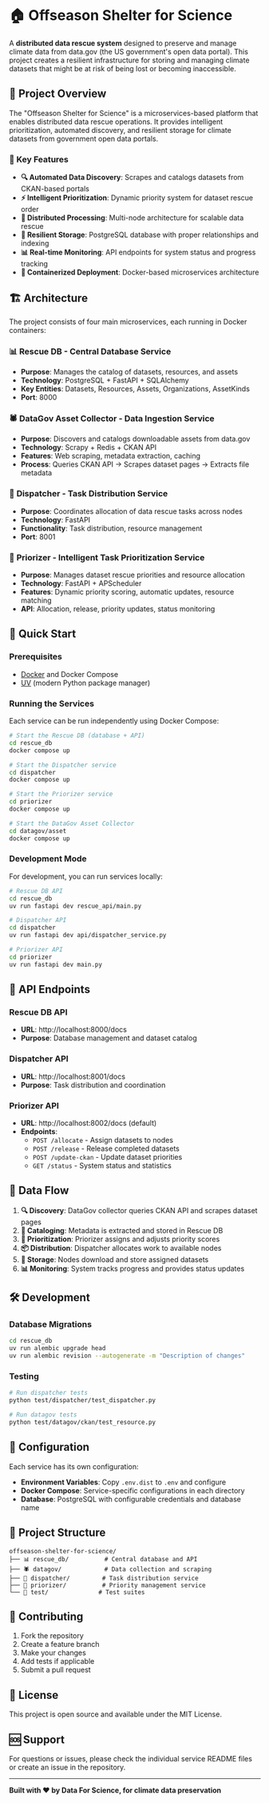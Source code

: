 # 🏠 Offseason Shelter for Science

A **distributed data rescue system** designed to preserve and manage climate data from data.gov (the US government's open data portal). This project creates a resilient infrastructure for storing and managing climate datasets that might be at risk of being lost or becoming inaccessible.

## 🎯 Project Overview

The "Offseason Shelter for Science" is a microservices-based platform that enables distributed data rescue operations. It provides intelligent prioritization, automated discovery, and resilient storage for climate datasets from government open data portals.

### 🌟 Key Features

- **🔍 Automated Data Discovery**: Scrapes and catalogs datasets from CKAN-based portals
- **⚡ Intelligent Prioritization**: Dynamic priority system for dataset rescue order
- **🔄 Distributed Processing**: Multi-node architecture for scalable data rescue
- **💾 Resilient Storage**: PostgreSQL database with proper relationships and indexing
- **📊 Real-time Monitoring**: API endpoints for system status and progress tracking
- **🐳 Containerized Deployment**: Docker-based microservices architecture

## 🏗️ Architecture

The project consists of four main microservices, each running in Docker containers:

### 📊 **Rescue DB** - Central Database Service
- **Purpose**: Manages the catalog of datasets, resources, and assets
- **Technology**: PostgreSQL + FastAPI + SQLAlchemy
- **Key Entities**: Datasets, Resources, Assets, Organizations, AssetKinds
- **Port**: 8000

### 🕷️ **DataGov Asset Collector** - Data Ingestion Service
- **Purpose**: Discovers and catalogs downloadable assets from data.gov
- **Technology**: Scrapy + Redis + CKAN API
- **Features**: Web scraping, metadata extraction, caching
- **Process**: Queries CKAN API → Scrapes dataset pages → Extracts file metadata

### 📡 **Dispatcher** - Task Distribution Service
- **Purpose**: Coordinates allocation of data rescue tasks across nodes
- **Technology**: FastAPI
- **Functionality**: Task distribution, resource management
- **Port**: 8001

### 🎯 **Priorizer** - Intelligent Task Prioritization Service
- **Purpose**: Manages dataset rescue priorities and resource allocation
- **Technology**: FastAPI + APScheduler
- **Features**: Dynamic priority scoring, automatic updates, resource matching
- **API**: Allocation, release, priority updates, status monitoring

## 🚀 Quick Start

### Prerequisites

- [Docker](https://docs.docker.com/engine/install/) and Docker Compose
- [UV](https://docs.astral.sh/uv/) (modern Python package manager)

### Running the Services

Each service can be run independently using Docker Compose:

```bash
# Start the Rescue DB (database + API)
cd rescue_db
docker compose up

# Start the Dispatcher service
cd dispatcher
docker compose up

# Start the Priorizer service
cd priorizer
docker compose up

# Start the DataGov Asset Collector
cd datagov/asset
docker compose up
```

### Development Mode

For development, you can run services locally:

```bash
# Rescue DB API
cd rescue_db
uv run fastapi dev rescue_api/main.py

# Dispatcher API
cd dispatcher
uv run fastapi dev api/dispatcher_service.py

# Priorizer API
cd priorizer
uv run fastapi dev main.py
```

## 📡 API Endpoints

### Rescue DB API
- **URL**: http://localhost:8000/docs
- **Purpose**: Database management and dataset catalog

### Dispatcher API
- **URL**: http://localhost:8001/docs
- **Purpose**: Task distribution and coordination

### Priorizer API
- **URL**: http://localhost:8002/docs (default)
- **Endpoints**:
  - `POST /allocate` - Assign datasets to nodes
  - `POST /release` - Release completed datasets
  - `POST /update-ckan` - Update dataset priorities
  - `GET /status` - System status and statistics

## 🔄 Data Flow

1. **🔍 Discovery**: DataGov collector queries CKAN API and scrapes dataset pages
2. **📝 Cataloging**: Metadata is extracted and stored in Rescue DB
3. **🎯 Prioritization**: Priorizer assigns and adjusts priority scores
4. **📦 Distribution**: Dispatcher allocates work to available nodes
5. **💾 Storage**: Nodes download and store assigned datasets
6. **📊 Monitoring**: System tracks progress and provides status updates

## 🛠️ Development

### Database Migrations

```bash
cd rescue_db
uv run alembic upgrade head
uv run alembic revision --autogenerate -m "Description of changes"
```

### Testing

```bash
# Run dispatcher tests
python test/dispatcher/test_dispatcher.py

# Run datagov tests
python test/datagov/ckan/test_resource.py
```

## 🔧 Configuration

Each service has its own configuration:

- **Environment Variables**: Copy `.env.dist` to `.env` and configure
- **Docker Compose**: Service-specific configurations in each directory
- **Database**: PostgreSQL with configurable credentials and database name

## 📁 Project Structure

```
offseason-shelter-for-science/
├── 📊 rescue_db/          # Central database and API
├── 🕷️ datagov/            # Data collection and scraping
├── 📡 dispatcher/         # Task distribution service
├── 🎯 priorizer/          # Priority management service
└── 🧪 test/              # Test suites
```

## 🤝 Contributing

1. Fork the repository
2. Create a feature branch
3. Make your changes
4. Add tests if applicable
5. Submit a pull request

## 📄 License

This project is open source and available under the MIT License.

## 🆘 Support

For questions or issues, please check the individual service README files or create an issue in the repository.

---

**Built with ❤️ by Data For Science, for climate data preservation**
